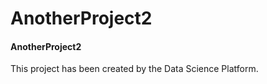 # AnotherProject2
#### AnotherProject2

This project has been created by the Data Science Platform.
